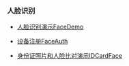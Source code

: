 ### 人脸识别


- [人脸识别演示FaceDemo](https://github.com/CoreWise/FaceDemo/raw/master/apk/release/FaceDemo_release20190718.apk)

- [设备注册FaceAuth](https://github.com/CoreWise/FaceDemo/raw/master/apk/release/FaceAuth_release20190718.apk)

- [身份证照片和人脸比对演示IDCardFace](https://github.com/CoreWise/FaceDemo/raw/master/apk/release/IDCardFace_release20190718.apk)